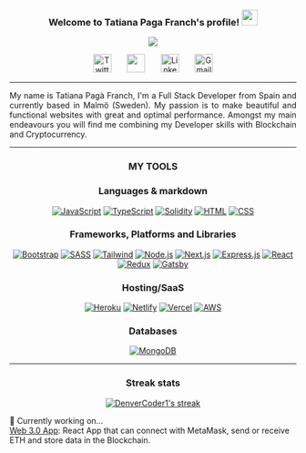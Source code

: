 <h3 align="center">
  Welcome to Tatiana Paga Franch's profile!
  <img src="https://media.giphy.com/media/hvRJCLFzcasrR4ia7z/giphy.gif" width="28">
</h3>

<!-- Typing SVG by DenverCoder1 - https://github.com/DenverCoder1/readme-typing-svg -->
<p align="center">
  <a href="https://github.com/DenverCoder1/readme-typing-svg"><img src="https://readme-typing-svg.herokuapp.com?color=8AF769&center=true&vCenter=true&lines=Full+Stack+Developer;Blockchain+Addict"></a>
</p>

<!-- Social icons section -->
<p align="center">
  <a href="https://twitter.com/tatfranch"><img width="32px" alt="Twitter" title="Twitter" src="https://cdn.iconfinder.com/stored_data/389704/128/png?token=1653129463-1qxI2AorkGyBgsz7mJy7HfZaXWfT7PcJ1R7Q%2BrTBz2o%3D"/></a>
  &#8287;&#8287;&#8287;&#8287;&#8287;
  <a href="https://www.instagram.com/tat_franch/" alt="Instagram"><img width="32px" src="https://cdn.iconfinder.com/stored_data/389706/128/png?token=1653129436-9tiETqlLqfhrm1wjtHbd58k2Uqtjmi30Xogs7ScfPww%3D"/></a>
  &#8287;&#8287;&#8287;&#8287;&#8287;
  <a href="https://www.linkedin.com/in/tatiana-pag%C3%A0-franch-136800a1/?locale=en_US"><img width="32px" alt="Linkedin" src="https://cdn.iconfinder.com/stored_data/394775/128/png?token=1653129372-cd42v3mYkisDDctPDtt2%2FTTV2abVdvBnmsDMXKeMuIg%3D"></a>
  &#8287;&#8287;&#8287;&#8287;&#8287;
  <a href="mailto:tatianapagafranch@gmail.com"><img width="32px" alt="Gmail" src="https://cdn.iconfinder.com/stored_data/391203/128/png?token=1652960557-F6eAM21xyTRkOPzcZnJ1hxdbYT66sFfd4YGX2V1n3eY%3D"></a>
</p>
<hr />

<!-- Presentation -->

<p align="justify"> My name is Tatiana Pagà Franch, I'm a Full Stack Developer from Spain and currently based in Malmö (Sweden). My passion is to make beautiful and functional websites with great and optimal performance. Amongst my main endeavours you will find me combining my Developer skills with Blockchain and Cryptocurrency.</p>

<hr />

<h3 align="center"> MY TOOLS </h3>

<h3 align="center"> Languages & markdown </h3>
<p align="center">
    <a href="#"><img alt="JavaScript" src="https://img.shields.io/badge/JavaScript-F7DF1E.svg?logo=javascript&logoColor=black"></a>
    <a href="#"><img alt="TypeScript" src="https://img.shields.io/badge/TypeScript-007ACC.svg?logo=typescript&logoColor=white"></a>
    <a href="#"><img alt="Solidity" src="https://img.shields.io/badge/Solidity-%23363636.svg?style=flat&logo=solidity&logoColor=white"></a>    
    <a href="#"><img alt="HTML" src="https://img.shields.io/badge/HTML-E34F26.svg?logo=html5&logoColor=white"></a>
    <a href="#"><img alt="CSS" src="https://img.shields.io/badge/CSS-1572B6.svg?logo=css3&logoColor=white"></a>
</p>

<h3 align="center"> Frameworks, Platforms and Libraries </h3>
<p align="center">
    <a href="#"><img alt="Bootstrap" src="https://img.shields.io/badge/Bootstrap-7952B3.svg?logo=bootstrap&logoColor=white"></a>
    <a href="#"><img alt="SASS" src="https://img.shields.io/badge/Sass-hotpink.svg?logo=SASS&logoColor=white"></a>
    <a href="#"><img alt="Tailwind" src="https://img.shields.io/badge/tailwindcss-%2338B2AC.svg?style=flat&logo=tailwind-css&logoColor=white"></a>
    <a href="#"><img alt="Node.js" src="https://img.shields.io/badge/Node.js-43853D.svg?logo=node.js&logoColor=white"></a>
    <a href="#"><img alt="Next.js" src="https://img.shields.io/badge/Next-black?style=flat&logo=next.js&logoColor=white"></a>
    <a href="#"><img alt="Express.js" src="https://img.shields.io/badge/Express.js-404d59.svg?logo=express&logoColor=white"></a>
    <a href="#"><img alt="React" src="https://img.shields.io/badge/React-20232a.svg?logo=react&logoColor=%2361DAFB"></a>
    <a href="#"><img alt="Redux" src="https://img.shields.io/badge/redux-%23593d88.svg?style=flat&logo=redux&logoColor=white"></a>
    <a href="#"><img alt="Gatsby" src="https://img.shields.io/badge/Gatsby-%23663399.svg?style=flat&logo=gatsby&logoColor=white"></a>
</p>

<h3 align="center"> Hosting/SaaS </h3>
<p align="center">
    <a href="#"><img alt="Heroku" src="https://img.shields.io/badge/Heroku-430098.svg?logo=heroku&logoColor=white"></a>
    <a href="#"><img alt="Netlify" src="https://img.shields.io/badge/netlify-%23000000.svg?style=flat&logo=netlify&logoColor=#00C7B7"></a>
    <a href="#"><img alt="Vercel" src="https://img.shields.io/badge/Vercel-000000.svg?logo=vercel&logoColor=white"></a>
    <a href="#"><img alt="AWS" src="https://img.shields.io/badge/AWS-%23FF9900.svg?style=flat&logo=amazon-aws&logoColor=white"></a>
</p>

<h3 align="center"> Databases </h3>
<p align="center">
    <a href="#"><img alt="MongoDB" src ="https://img.shields.io/badge/MongoDB-4ea94b.svg?logo=mongodb&logoColor=white"></a>
</p>

<hr />

<h3 align="center"> Streak stats </h3>
<!-- GitHub Readme Streak Stats - https://github.com/DenverCoder1/github-readme-streak-stats -->
<p align="center">
  <a href="https://github.com/tatfranch/github-readme-streak-stats">
    <img alt="DenverCoder1's streak" src="http://github-readme-streak-stats.herokuapp.com?user=tatfranch&theme=github-dark&hide_border=true&date_format=j%20M%5B%20Y%5D"/>
  </a>
</p>

🔭 Currently working on...<br />
  [Web 3.0 App](https://github.com/tatfranch/web3-app): React App that can connect with MetaMask, send or receive ETH and store data in the Blockchain.


<!--
**tatfranch/tatfranch** is a ✨ _special_ ✨ repository because its `README.md` (this file) appears on your GitHub profile.

Here are some ideas to get you started:

- 🔭 I’m currently working on ...
- 🌱 I’m currently learning ...
- 👯 I’m looking to collaborate on ...
- 🤔 I’m looking for help with ...
- 💬 Ask me about ...
- 📫 How to reach me: ...
- 😄 Pronouns: ...
- ⚡ Fun fact: ...
-->
